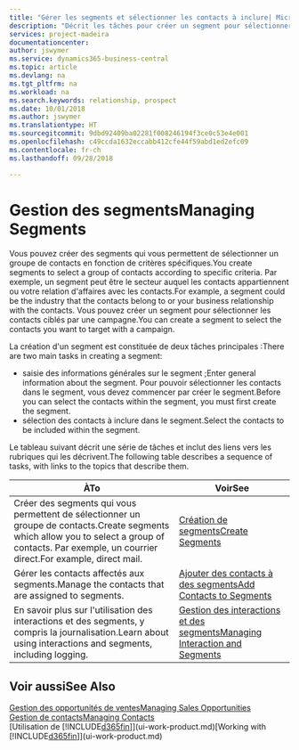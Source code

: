 ```yaml
---
title: "Gérer les segments et sélectionner les contacts à inclure| Microsoft Docs"
description: "Décrit les tâches pour créer un segment pour sélectionner un groupe de contacts en fonction de critères spécifiques, par exemple, les contacts dans un secteur que vous souhaitez cibler."
services: project-madeira
documentationcenter: 
author: jswymer
ms.service: dynamics365-business-central
ms.topic: article
ms.devlang: na
ms.tgt_pltfrm: na
ms.workload: na
ms.search.keywords: relationship, prospect
ms.date: 10/01/2018
ms.author: jswymer
ms.translationtype: HT
ms.sourcegitcommit: 9dbd92409ba02281f008246194f3ce0c53e4e001
ms.openlocfilehash: c49ccda1632eccabb412cfe44f59abd1ed2efc09
ms.contentlocale: fr-ch
ms.lasthandoff: 09/28/2018

---
```

# <a name="managing-segments"></a><span data-ttu-id="d6768-103">Gestion des segments</span><span class="sxs-lookup"><span data-stu-id="d6768-103">Managing Segments</span></span>
<span data-ttu-id="d6768-104">Vous pouvez créer des segments qui vous permettent de sélectionner un groupe de contacts en fonction de critères spécifiques.</span><span class="sxs-lookup"><span data-stu-id="d6768-104">You create segments to select a group of contacts according to specific criteria.</span></span> <span data-ttu-id="d6768-105">Par exemple, un segment peut être le secteur auquel les contacts appartiennent ou votre relation d'affaires avec les contacts.</span><span class="sxs-lookup"><span data-stu-id="d6768-105">For example, a segment could be the industry that the contacts belong to or your business relationship with the contacts.</span></span> <span data-ttu-id="d6768-106">Vous pouvez créer un segment pour sélectionner les contacts ciblés par une campagne.</span><span class="sxs-lookup"><span data-stu-id="d6768-106">You can create a segment to select the contacts you want to target with a campaign.</span></span>

<span data-ttu-id="d6768-107">La création d'un segment est constituée de deux tâches principales :</span><span class="sxs-lookup"><span data-stu-id="d6768-107">There are two main tasks in creating a segment:</span></span>

* <span data-ttu-id="d6768-108">saisie des informations générales sur le segment ;</span><span class="sxs-lookup"><span data-stu-id="d6768-108">Enter general information about the segment.</span></span> <span data-ttu-id="d6768-109">Pour pouvoir sélectionner les contacts dans le segment, vous devez commencer par créer le segment.</span><span class="sxs-lookup"><span data-stu-id="d6768-109">Before you can select the contacts within the segment, you must first create the segment.</span></span>
* <span data-ttu-id="d6768-110">sélection des contacts à inclure dans le segment.</span><span class="sxs-lookup"><span data-stu-id="d6768-110">Select the contacts to be included within the segment.</span></span>

<span data-ttu-id="d6768-111">Le tableau suivant décrit une série de tâches et inclut des liens vers les rubriques qui les décrivent.</span><span class="sxs-lookup"><span data-stu-id="d6768-111">The following table describes a sequence of tasks, with links to the topics that describe them.</span></span> 

| <span data-ttu-id="d6768-112">À</span><span class="sxs-lookup"><span data-stu-id="d6768-112">To</span></span> | <span data-ttu-id="d6768-113">Voir</span><span class="sxs-lookup"><span data-stu-id="d6768-113">See</span></span> |
| --- | --- |
| <span data-ttu-id="d6768-114">Créer des segments qui vous permettent de sélectionner un groupe de contacts.</span><span class="sxs-lookup"><span data-stu-id="d6768-114">Create segments which allow you to select a group of contacts.</span></span> <span data-ttu-id="d6768-115">Par exemple, un courrier direct.</span><span class="sxs-lookup"><span data-stu-id="d6768-115">For example, direct mail.</span></span> |[<span data-ttu-id="d6768-116">Création de segments</span><span class="sxs-lookup"><span data-stu-id="d6768-116">Create Segments</span></span>](marketing-how-create-segment.md) |
| <span data-ttu-id="d6768-117">Gérer les contacts affectés aux segments.</span><span class="sxs-lookup"><span data-stu-id="d6768-117">Manage the contacts that are assigned to segments.</span></span> |[<span data-ttu-id="d6768-118">Ajouter des contacts à des segments</span><span class="sxs-lookup"><span data-stu-id="d6768-118">Add Contacts to Segments</span></span>](marketing-add-contact-segment.md) |
| <span data-ttu-id="d6768-119">En savoir plus sur l'utilisation des interactions et des segments, y compris la journalisation.</span><span class="sxs-lookup"><span data-stu-id="d6768-119">Learn about using interactions and segments, including logging.</span></span> |[<span data-ttu-id="d6768-120">Gestion des interactions et des segments</span><span class="sxs-lookup"><span data-stu-id="d6768-120">Managing Interaction and Segments</span></span>](marketing-interaction-segments.md) |

## <a name="see-also"></a><span data-ttu-id="d6768-121">Voir aussi</span><span class="sxs-lookup"><span data-stu-id="d6768-121">See Also</span></span>
[<span data-ttu-id="d6768-122">Gestion des opportunités de ventes</span><span class="sxs-lookup"><span data-stu-id="d6768-122">Managing Sales Opportunities</span></span>](marketing-manage-sales-opportunities.md)  
[<span data-ttu-id="d6768-123">Gestion de contacts</span><span class="sxs-lookup"><span data-stu-id="d6768-123">Managing Contacts</span></span>](marketing-contacts.md)  
<span data-ttu-id="d6768-124">[Utilisation de [!INCLUDE[d365fin](includes/d365fin_md.md)]](ui-work-product.md)</span><span class="sxs-lookup"><span data-stu-id="d6768-124">[Working with [!INCLUDE[d365fin](includes/d365fin_md.md)]](ui-work-product.md)</span></span>

